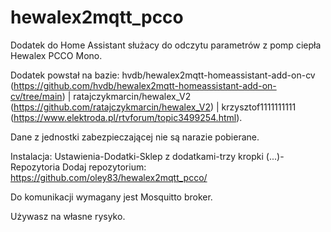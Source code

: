 # hewalex2mqtt_pcco
Dodatek do Home Assistant służacy do odczytu parametrów z pomp ciepła Hewalex PCCO Mono.

Dodatek powstał na bazie: hvdb/hewalex2mqtt-homeassistant-add-on-cv (https://github.com/hvdb/hewalex2mqtt-homeassistant-add-on-cv/tree/main) | ratajczykmarcin/hewalex_V2 (https://github.com/ratajczykmarcin/hewalex_V2) | krzysztof1111111111 (https://www.elektroda.pl/rtvforum/topic3499254.html).

Dane z jednostki zabezpieczającej nie są  narazie pobierane.

Instalacja:
Ustawienia-Dodatki-Sklep z dodatkami-trzy kropki (...)-Repozytoria
Dodaj repozytorium: https://github.com/oley83/hewalex2mqtt_pcco/

Do komunikacji wymagany jest Mosquitto broker.

Używasz na własne rysyko.
